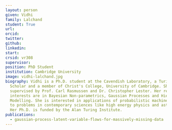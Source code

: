 ```yaml
---
layout: person
given: Vidhi
family: Lalchand
student: True
url: 
orcid: 
twitter: 
github: 
linkedin: 
start: 
crsid: vr308
supervisor: 
position: PhD Student
institution: Cambridge University
image: vidhi-lalchand.jpg
biography: Vidhi is a Ph.D. student at the Cavendish Laboratory, a Turing
  Scholar and a member of Christ's College, University of Cambridge. She is
  supervised by Prof. Carl Rasmussen and Dr. Christopher Lester. Her research
  interests are in Bayesian Non-parametrics, Gaussian Processes and Hierarchical
  Modelling. She is interested in applications of probabilistic machine learning
  to problems in contemporary sciences like high energy physics and astronomy.
  Her Ph.D. is funded by the Alan Turing Institute.
publications:
  - gaussian-process-latent-variable-flows-for-massively-missing-data
---
```


